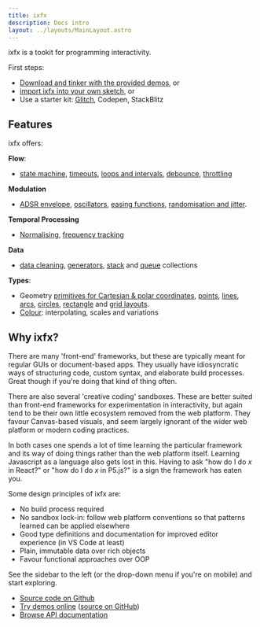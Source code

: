 ```yaml
---
title: ixfx
description: Docs intro
layout: ../layouts/MainLayout.astro
---
```


ixfx is a tookit for programming interactivity.

First steps:
* [Download and tinker with the provided demos](https://github.com/clinth/ixfx-demos/), or
* [import ixfx into your own sketch](./importing), or
* Use a starter kit: [Glitch](https://glitch.com/edit/#!/ixfx-starter-url?path=script.js%3A15%3A0), Codepen, StackBlitz

## Features

ixfx offers:

**Flow**:
* [state machine](./flow/stateMachine), [timeouts](./flow/delay#debounce), [loops and intervals](./flow/loops), [debounce](./flow/delay#debounce), [throttling](./flow/delay#throttle)

**Modulation**
* [ADSR envelope](./modulation/envelope), [oscillators](./modulation/oscillator), [easing functions](./modulation/easing), [randomisation and jitter](./modulation/random).

**Temporal Processing**
* [Normalising](./temporal/normalising), [frequency tracking](./temporal/frequency)


**Data**
* [data cleaning](./data/cleanup), [generators](./data/generator), [stack](./data/collections/stack) and [queue](./data/collections/queue) collections

**Types**:
* Geometry [primitives for Cartesian & polar coordinates](./types/geometry/units), [points](./types/geometry/point), [lines](./types/geometry/line), [arcs](./types/geometry/arc), [circles](./types/geometry/circle), [rectangle](./types/geometry/rect) and [grid layouts](./types/geometry/grid).
* [Colour](./types/colour): interpolating, scales and variations



## Why ixfx?

There are many 'front-end' frameworks, but these are typically meant for regular GUIs or document-based apps. They usually have idiosyncratic ways of structuring code, custom syntax, and elaborate build processes. Great though if you're doing that kind of thing often.

There are also several 'creative coding' sandboxes. These are better suited than front-end frameworks for experimentation in interactivity, but again tend to be their own little ecosystem removed from the web platform. They favour Canvas-based visuals, and seem largely ignorant of the wider web platform or modern coding practices.

In both cases one spends a lot of time learning the particular framework and its way of doing things rather than the web platform itself. Learning Javascript as a language also gets lost in this. Having to ask "how do I do _x_ in React?" or "how do I do _x_ in P5.js?" is a sign the framework has eaten you.

Some design principles of ixfx are:
* No build process required
* No sandbox lock-in: follow web platform conventions so that patterns learned can be applied elsewhere
* Good type definitions and documentation for improved editor experience (in VS Code at least)
* Plain, immutable data over rich objects
* Favour functional approaches over OOP


  
See the sidebar to the left (or the drop-down menu if you're on mobile) and start exploring.

* [Source code on Github](https://github.com/ClintH/ixfx)
* [Try demos online](https://clinth.github.io/ixfx-demos/) ([source on GitHub](https://github.com/clinth/ixfx-demos/))
* [Browse API documentation](https://clinth.github.io/ixfx/)